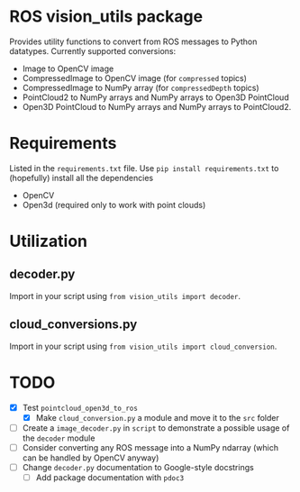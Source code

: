 # ROS vision_utils package

Provides utility functions to convert from ROS messages to Python datatypes.
Currently supported conversions:

- Image to OpenCV image
- CompressedImage to OpenCV image (for `compressed` topics)
- CompressedImage to NumPy array (for `compressedDepth` topics)
- PointCloud2 to NumPy arrays and NumPy arrays to Open3D PointCloud
- Open3D PointCloud to NumPy arrays and NumPy arrays to PointCloud2.

# Requirements

Listed in the `requirements.txt` file. Use `pip install requirements.txt` to (hopefully) install all the dependencies

- OpenCV
- Open3d (required only to work with point clouds)

# Utilization

## decoder.py

Import in your script using `from vision_utils import decoder`.

## cloud_conversions.py

Import in your script using `from vision_utils import cloud_conversion`.

# TODO

- [x] Test `pointcloud_open3d_to_ros`
  - [x] Make `cloud_conversion.py` a module and move it to the `src` folder
- [ ] Create a `image_decoder.py` in `script` to demonstrate a possible usage of the `decoder` module
- [ ] Consider converting any ROS message into a NumPy ndarray (which can be handled by OpenCV anyway)
- [ ] Change `decoder.py` documentation to Google-style docstrings
  - [ ] Add package documentation with `pdoc3`
